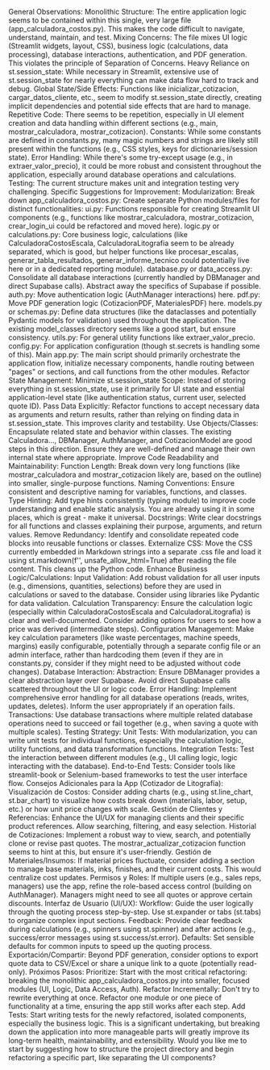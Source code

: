 General Observations:
Monolithic Structure: The entire application logic seems to be contained within this single, very large file (app_calculadora_costos.py). This makes the code difficult to navigate, understand, maintain, and test.
Mixing Concerns: The file mixes UI logic (Streamlit widgets, layout, CSS), business logic (calculations, data processing), database interactions, authentication, and PDF generation. This violates the principle of Separation of Concerns.
Heavy Reliance on st.session_state: While necessary in Streamlit, extensive use of st.session_state for nearly everything can make data flow hard to track and debug.
Global State/Side Effects: Functions like inicializar_cotizacion, cargar_datos_cliente, etc., seem to modify st.session_state directly, creating implicit dependencies and potential side effects that are hard to manage.
Repetitive Code: There seems to be repetition, especially in UI element creation and data handling within different sections (e.g., main, mostrar_calculadora, mostrar_cotizacion).
Constants: While some constants are defined in constants.py, many magic numbers and strings are likely still present within the functions (e.g., CSS styles, keys for dictionaries/session state).
Error Handling: While there's some try-except usage (e.g., in extraer_valor_precio), it could be more robust and consistent throughout the application, especially around database operations and calculations.
Testing: The current structure makes unit and integration testing very challenging.
Specific Suggestions for Improvement:
Modularization:
Break down app_calculadora_costos.py: Create separate Python modules/files for distinct functionalities:
ui.py: Functions responsible for creating Streamlit UI components (e.g., functions like mostrar_calculadora, mostrar_cotizacion, crear_login_ui could be refactored and moved here).
logic.py or calculations.py: Core business logic, calculations (like CalculadoraCostosEscala, CalculadoraLitografia seem to be already separated, which is good, but helper functions like procesar_escalas, generar_tabla_resultados, generar_informe_tecnico could potentially live here or in a dedicated reporting module).
database.py or data_access.py: Consolidate all database interactions (currently handled by DBManager and direct Supabase calls). Abstract away the specifics of Supabase if possible.
auth.py: Move authentication logic (AuthManager interactions) here.
pdf.py: Move PDF generation logic (CotizacionPDF, MaterialesPDF) here.
models.py or schemas.py: Define data structures (like the dataclasses and potentially Pydantic models for validation) used throughout the application. The existing model_classes directory seems like a good start, but ensure consistency.
utils.py: For general utility functions like extraer_valor_precio.
config.py: For application configuration (though st.secrets is handling some of this).
Main app.py: The main script should primarily orchestrate the application flow, initialize necessary components, handle routing between "pages" or sections, and call functions from the other modules.
Refactor State Management:
Minimize st.session_state Scope: Instead of storing everything in st.session_state, use it primarily for UI state and essential application-level state (like authentication status, current user, selected quote ID).
Pass Data Explicitly: Refactor functions to accept necessary data as arguments and return results, rather than relying on finding data in st.session_state. This improves clarity and testability.
Use Objects/Classes: Encapsulate related state and behavior within classes. The existing Calculadora..., DBManager, AuthManager, and CotizacionModel are good steps in this direction. Ensure they are well-defined and manage their own internal state where appropriate.
Improve Code Readability and Maintainability:
Function Length: Break down very long functions (like mostrar_calculadora and mostrar_cotizacion likely are, based on the outline) into smaller, single-purpose functions.
Naming Conventions: Ensure consistent and descriptive naming for variables, functions, and classes.
Type Hinting: Add type hints consistently (typing module) to improve code understanding and enable static analysis. You are already using it in some places, which is great - make it universal.
Docstrings: Write clear docstrings for all functions and classes explaining their purpose, arguments, and return values.
Remove Redundancy: Identify and consolidate repeated code blocks into reusable functions or classes.
Externalize CSS: Move the CSS currently embedded in Markdown strings into a separate .css file and load it using st.markdown(f'<style>{css_content}</style>', unsafe_allow_html=True) after reading the file content. This cleans up the Python code.
Enhance Business Logic/Calculations:
Input Validation: Add robust validation for all user inputs (e.g., dimensions, quantities, selections) before they are used in calculations or saved to the database. Consider using libraries like Pydantic for data validation.
Calculation Transparency: Ensure the calculation logic (especially within CalculadoraCostosEscala and CalculadoraLitografia) is clear and well-documented. Consider adding options for users to see how a price was derived (intermediate steps).
Configuration Management: Make key calculation parameters (like waste percentages, machine speeds, margins) easily configurable, potentially through a separate config file or an admin interface, rather than hardcoding them (even if they are in constants.py, consider if they might need to be adjusted without code changes).
Database Interaction:
Abstraction: Ensure DBManager provides a clear abstraction layer over Supabase. Avoid direct Supabase calls scattered throughout the UI or logic code.
Error Handling: Implement comprehensive error handling for all database operations (reads, writes, updates, deletes). Inform the user appropriately if an operation fails.
Transactions: Use database transactions where multiple related database operations need to succeed or fail together (e.g., when saving a quote with multiple scales).
Testing Strategy:
Unit Tests: With modularization, you can write unit tests for individual functions, especially the calculation logic, utility functions, and data transformation functions.
Integration Tests: Test the interaction between different modules (e.g., UI calling logic, logic interacting with the database).
End-to-End Tests: Consider tools like streamlit-book or Selenium-based frameworks to test the user interface flow.
Consejos Adicionales para la App (Cotizador de Litografía):
Visualización de Costos: Consider adding charts (e.g., using st.line_chart, st.bar_chart) to visualize how costs break down (materials, labor, setup, etc.) or how unit price changes with scale.
Gestión de Clientes y Referencias: Enhance the UI/UX for managing clients and their specific product references. Allow searching, filtering, and easy selection.
Historial de Cotizaciones: Implement a robust way to view, search, and potentially clone or revise past quotes. The mostrar_actualizar_cotizacion function seems to hint at this, but ensure it's user-friendly.
Gestión de Materiales/Insumos: If material prices fluctuate, consider adding a section to manage base materials, inks, finishes, and their current costs. This would centralize cost updates.
Permisos y Roles: If multiple users (e.g., sales reps, managers) use the app, refine the role-based access control (building on AuthManager). Managers might need to see all quotes or approve certain discounts.
Interfaz de Usuario (UI/UX):
Workflow: Guide the user logically through the quoting process step-by-step. Use st.expander or tabs (st.tabs) to organize complex input sections.
Feedback: Provide clear feedback during calculations (e.g., spinners using st.spinner) and after actions (e.g., success/error messages using st.success/st.error).
Defaults: Set sensible defaults for common inputs to speed up the quoting process.
Exportación/Compartir: Beyond PDF generation, consider options to export quote data to CSV/Excel or share a unique link to a quote (potentially read-only).
Próximos Pasos:
Prioritize: Start with the most critical refactoring: breaking the monolithic app_calculadora_costos.py into smaller, focused modules (UI, Logic, Data Access, Auth).
Refactor Incrementally: Don't try to rewrite everything at once. Refactor one module or one piece of functionality at a time, ensuring the app still works after each step.
Add Tests: Start writing tests for the newly refactored, isolated components, especially the business logic.
This is a significant undertaking, but breaking down the application into more manageable parts will greatly improve its long-term health, maintainability, and extensibility. Would you like me to start by suggesting how to structure the project directory and begin refactoring a specific part, like separating the UI components?

